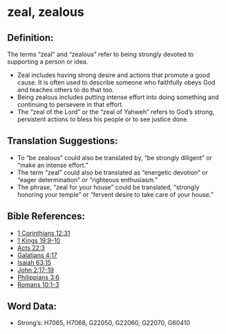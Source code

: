 # zeal, zealous

## Definition:

The terms “zeal” and “zealous” refer to being strongly devoted to supporting a person or idea.

* Zeal includes having strong desire and actions that promote a good cause. It is often used to describe someone who faithfully obeys God and teaches others to do that too.
* Being zealous includes putting intense effort into doing something and continuing to persevere in that effort.
* The “zeal of the Lord” or the “zeal of Yahweh” refers to God’s strong, persistent actions to bless his people or to see justice done.

## Translation Suggestions:

* To “be zealous” could also be translated by, “be strongly diligent” or “make an intense effort.”
* The term “zeal” could also be translated as “energetic devotion” or “eager determination” or “righteous enthusiasm.”
* The phrase, “zeal for your house” could be translated, “strongly honoring your temple” or “fervent desire to take care of your house.”

## Bible References:

* [1 Corinthians 12:31](rc://en/tn/help/1co/12/31)
* [1 Kings 19:9-10](rc://en/tn/help/1ki/19/09)
* [Acts 22:3](rc://en/tn/help/act/22/03)
* [Galatians 4:17](rc://en/tn/help/gal/04/17)
* [Isaiah 63:15](rc://en/tn/help/isa/63/15)
* [John 2:17-19](rc://en/tn/help/jhn/02/17)
* [Philippians 3:6](rc://en/tn/help/php/03/06)
* [Romans 10:1-3](rc://en/tn/help/rom/10/01)

## Word Data:

* Strong’s: H7065, H7068, G22050, G22060, G22070, G60410
